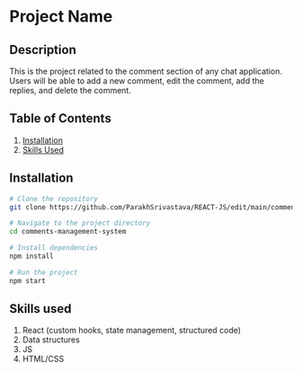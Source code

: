 # Project Name

## Description
This is the project related to the comment section of any chat application. Users will be able to add a new comment, edit the comment, add the replies, and delete the comment.

## Table of Contents
1. [Installation](#installation)
2. [Skills Used](#skills-used)

## Installation

```bash
# Clone the repository
git clone https://github.com/ParakhSrivastava/REACT-JS/edit/main/comments-management-system/README.md

# Navigate to the project directory
cd comments-management-system

# Install dependencies
npm install

# Run the project
npm start
```

## Skills used
1. React (custom hooks, state management, structured code)
2. Data structures
3. JS
4. HTML/CSS
